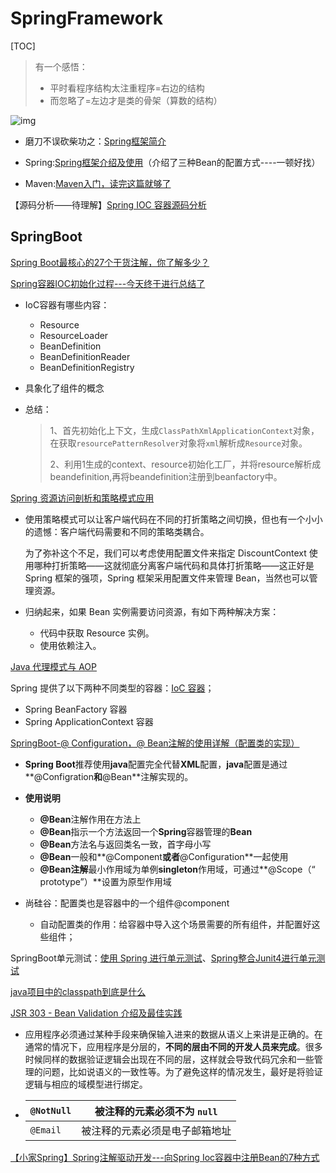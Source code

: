 # SpringFramework

[TOC]

> 有一个感悟：
>
> - 平时看程序结构太注重程序=右边的结构
> - 而忽略了=左边才是类的骨架（算数的结构）

![img](https://upload-images.jianshu.io/upload_images/788498-358a3764fcbca0e4.png?imageMogr2/auto-orient/strip|imageView2/2/format/webp)

- 磨刀不误砍柴功之：[Spring框架简介](https://www.jianshu.com/p/7b6a070119c7)

- Spring:[Spring框架介绍及使用](https://blog.csdn.net/qq_22583741/article/details/79589910#2-%E5%85%A5%E9%97%A8%E6%A1%88%E4%BE%8Bioc)（介绍了三种Bean的配置方式----一顿好找）

- Maven:[Maven入门，读完这篇就够了](https://juejin.im/post/5a4a5e2bf265da4322418d7f)

【源码分析——待理解】[Spring IOC 容器源码分析](https://juejin.im/post/5bc5c88df265da0b001f5dee#heading-12)

## SpringBoot

[Spring Boot最核心的27个干货注解，你了解多少？](https://zhuanlan.zhihu.com/p/67976768)

[Spring容器IOC初始化过程---今天终于进行总结了](https://juejin.im/post/5ab30714f265da237b21fbcc#heading-2)

- IoC容器有哪些内容：
  - Resource
  - ResourceLoader
  - BeanDefinition
  - BeanDefinitionReader
  - BeanDefinitionRegistry

- 具象化了组件的概念

- 总结：

  > 1、首先初始化上下文，生成`ClassPathXmlApplicationContext`对象，在获取`resourcePatternResolver`对象将`xml`解析成`Resource`对象。
  >
  > 2、利用1生成的context、resource初始化工厂，并将resource解析成beandefinition,再将beandefinition注册到beanfactory中。

[Spring 资源访问剖析和策略模式应用](https://www.ibm.com/developerworks/cn/java/j-lo-spring-resource/index.html)

- 使用策略模式可以让客户端代码在不同的打折策略之间切换，但也有一个小小的遗憾：客户端代码需要和不同的策略类耦合。

  为了弥补这个不足，我们可以考虑使用配置文件来指定 DiscountContext 使用哪种打折策略——这就彻底分离客户端代码和具体打折策略——这正好是 Spring 框架的强项，Spring 框架采用配置文件来管理 Bean，当然也可以管理资源。

- 归纳起来，如果 Bean 实例需要访问资源，有如下两种解决方案：
  - 代码中获取 Resource 实例。
  - 使用依赖注入。

[Java 代理模式与 AOP](https://juejin.im/post/59bb34ef5188257e8c54e030)

Spring 提供了以下两种不同类型的容器：[IoC 容器](https://wiki.jikexueyuan.com/project/spring/ioc-containers.html)；

- Spring BeanFactory 容器
- Spring ApplicationContext 容器

[SpringBoot-@ Configuration，@ Bean注解的使用详解（配置类的实现）](https://www.hangge.com/blog/cache/detail_2506.html)

- **Spring Boot**推荐使用**java**配置完全代替**XML**配置，**java**配置是通过**@Configration**和**@Bean**注解实现的。

- **使用说明**
  - **@Bean**注解作用在方法上
  - **@Bean**指示一个方法返回一个**Spring**容器管理的**Bean**
  - **@Bean**方法名与返回类名一致，首字母小写
  - **@Bean**一般和**@Component**或者**@Configuration**一起使用
  - **@Bean注解**最小作用域为单例**singleton**作用域，可通过**@Scope（“ prototype”）**设置为原型作用域

- 尚硅谷：配置类也是容器中的一个组件@component
  - 自动配置类的作用：给容器中导入这个场景需要的所有组件，并配置好这些组件；

SpringBoot单元测试：[使用 Spring 进行单元测试](https://www.ibm.com/developerworks/cn/java/j-lo-springunitest/)、[Spring整合Junit4进行单元测试](https://blog.csdn.net/qq_32786873/article/details/56480880)

[java项目中的classpath到底是什么](https://segmentfault.com/a/1190000015802324)

[JSR 303 - Bean Validation 介绍及最佳实践](https://www.ibm.com/developerworks/cn/java/j-lo-jsr303/index.html)

- 应用程序必须通过某种手段来确保输入进来的数据从语义上来讲是正确的。在通常的情况下，应用程序是分层的，**不同的层由不同的开发人员来完成**。很多时候同样的数据验证逻辑会出现在不同的层，这样就会导致代码冗余和一些管理的问题，比如说语义的一致性等。为了避免这样的情况发生，最好是将验证逻辑与相应的域模型进行绑定。

- | `@NotNull` | 被注释的元素必须不为 `null`    |
  | ---------- | ------------------------------ |
  | `@Email`   | 被注释的元素必须是电子邮箱地址 |

[【小家Spring】Spring注解驱动开发---向Spring Ioc容器中注册Bean的7种方式](https://fangshixiang.blog.csdn.net/article/details/86702407)

